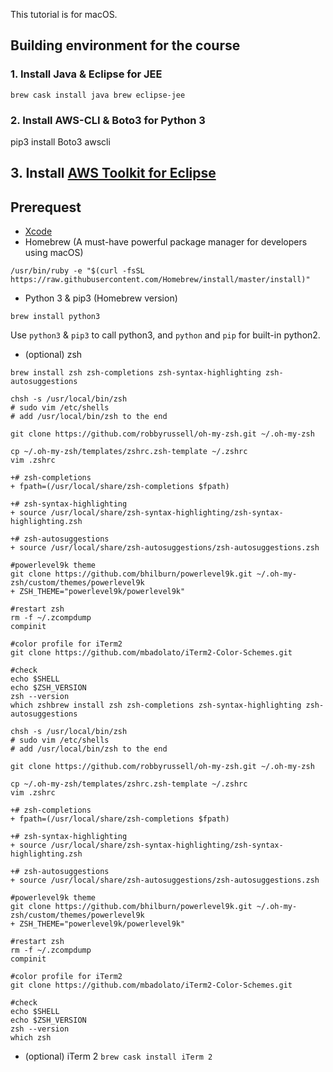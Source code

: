 This tutorial is for macOS.

## Building environment for the course

### 1. Install Java & Eclipse for JEE
```
brew cask install java brew eclipse-jee
```
### 2. Install AWS-CLI & Boto3 for Python 3
pip3 install Boto3 awscli

## 3. Install [AWS Toolkit for Eclipse](https://docs.aws.amazon.com/toolkit-for-eclipse/v1/user-guide/getting-started.html)

## Prerequest
* [Xcode](https://itunes.apple.com/us/app/xcode/id497799835?mt=12)
* Homebrew (A must-have powerful package manager for developers using macOS)
```
/usr/bin/ruby -e "$(curl -fsSL https://raw.githubusercontent.com/Homebrew/install/master/install)"
```
* Python 3 & pip3 (Homebrew version)
```
brew install python3
```
Use `python3` & `pip3` to call python3, and `python` and `pip` for built-in python2.
* (optional) zsh
```
brew install zsh zsh-completions zsh-syntax-highlighting zsh-autosuggestions

chsh -s /usr/local/bin/zsh
# sudo vim /etc/shells
# add /usr/local/bin/zsh to the end

git clone https://github.com/robbyrussell/oh-my-zsh.git ~/.oh-my-zsh

cp ~/.oh-my-zsh/templates/zshrc.zsh-template ~/.zshrc
vim .zshrc

+# zsh-completions
+ fpath=(/usr/local/share/zsh-completions $fpath)

+# zsh-syntax-highlighting
+ source /usr/local/share/zsh-syntax-highlighting/zsh-syntax-highlighting.zsh

+# zsh-autosuggestions
+ source /usr/local/share/zsh-autosuggestions/zsh-autosuggestions.zsh

#powerlevel9k theme
git clone https://github.com/bhilburn/powerlevel9k.git ~/.oh-my-zsh/custom/themes/powerlevel9k
+ ZSH_THEME="powerlevel9k/powerlevel9k"

#restart zsh
rm -f ~/.zcompdump
compinit

#color profile for iTerm2
git clone https://github.com/mbadolato/iTerm2-Color-Schemes.git

#check
echo $SHELL
echo $ZSH_VERSION
zsh --version
which zshbrew install zsh zsh-completions zsh-syntax-highlighting zsh-autosuggestions

chsh -s /usr/local/bin/zsh
# sudo vim /etc/shells
# add /usr/local/bin/zsh to the end

git clone https://github.com/robbyrussell/oh-my-zsh.git ~/.oh-my-zsh

cp ~/.oh-my-zsh/templates/zshrc.zsh-template ~/.zshrc
vim .zshrc

+# zsh-completions
+ fpath=(/usr/local/share/zsh-completions $fpath)

+# zsh-syntax-highlighting
+ source /usr/local/share/zsh-syntax-highlighting/zsh-syntax-highlighting.zsh

+# zsh-autosuggestions
+ source /usr/local/share/zsh-autosuggestions/zsh-autosuggestions.zsh

#powerlevel9k theme
git clone https://github.com/bhilburn/powerlevel9k.git ~/.oh-my-zsh/custom/themes/powerlevel9k
+ ZSH_THEME="powerlevel9k/powerlevel9k"

#restart zsh
rm -f ~/.zcompdump
compinit

#color profile for iTerm2
git clone https://github.com/mbadolato/iTerm2-Color-Schemes.git

#check
echo $SHELL
echo $ZSH_VERSION
zsh --version
which zsh
```
* (optional) iTerm 2
`brew cask install iTerm 2`